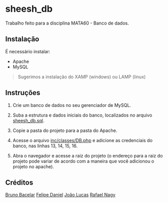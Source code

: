 # sheesh_db 

Trabalho feito para a disciplina MATA60 - Banco de dados.

## Instalação

É necessário instalar:
- Apache
- MySQL

>Sugerimos a instalação do XAMP (windows) ou LAMP (linux)

## Instruções

1. Crie um banco de dados no seu gerenciador de MySQL.

2. Suba a estrutura e dados iniciais do banco, localizados no arquivo [sheesh_db.sql](sheesh_db.sql).

3. Copie a pasta do projeto para a pasta do Apache.

4. Acesse o arquivo [inc/classes/DB.php](inc/classes/DB.php) e adicione as credenciais do banco, nas linhas 13, 14, 15, 16.

5. Abra o navegador e acesse a raiz do projeto (o endereço para a raiz do projeto pode variar de acordo com a maneira que você adicionou o projeto no apache).

## Créditos

[Bruno Bacelar](github.com/brunobdcorreia)
[Felipe Daniel](github.com/Felipe-Daniel)
[João Lucas](github.com/jlucasldm)
[Rafael Nagy](github.com/rafaelcnagy)